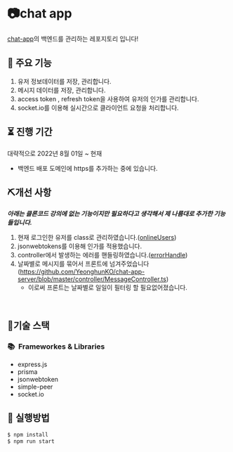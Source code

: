 # 📷chat app

[chat-app](https://github.com/YeonghunKO/chat-app-client/tree/main)의 백엔드를 관리하는 레포지토리 입니다!

## 📢 주요 기능
1. 유저 정보데이터를 저장, 관리합니다.
2. 메시지 데이터를 저장, 관리합니다.
3. access token , refresh token을 사용하여 유저의 인가를 관리합니다.
4. socket.io를 이용해 실시간으로 클라이언트 요청을 처리합니다.

## ⏳ 진행 기간
대략적으로 2022년 8월 01일 ~ 현재
  - 백엔드 배포 도메인에 https를 추가하는 중에 있습니다.

## ⛏개선 사항
_**아래는 클론코드 강의에 없는 기능이지만 필요하다고 생각해서 제 나름대로 추가한 기능들입니다.**_

1. 현재 로그인한 유저를 class로 관리하였습니다.([onlineUsers](https://github.com/YeonghunKO/chat-app-server/blob/master/utils/onlineUser.ts))
2. jsonwebtokens를 이용해 인가를 적용했습니다.
3. controller에서 발생하는 에러를 핸들링하였습니다.([errorHandle](https://github.com/YeonghunKO/chat-app-server/blob/master/utils/errorHandle.ts))
4. 날짜별로 메시지를 묶어서 프론트에 넘겨주었습니다(https://github.com/YeonghunKO/chat-app-server/blob/master/controller/MessageController.ts)
   - 이로써 프론트는 날짜별로 일일이 필터링 할 필요없어졌습니다.    

<br>

## 🤖기술 스택

### 📚&nbsp;&nbsp;Frameworkes & Libraries

- express.js
- prisma
- jsonwebtoken
- simple-peer
- socket.io

## 🔑 실행방법

```cmd
$ npm install
$ npm run start
```
